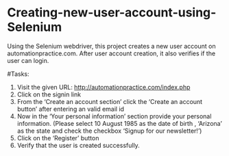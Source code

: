 # Creating-new-user-account-using-Selenium
Using the Selenium webdriver, this project creates a new user account on automationpractice.com. After user account creation, it also verifies if the user can login.

#Tasks:
1. Visit the given URL: http://automationpractice.com/index.php
2. Click on the signin link
3. From the ‘Create an account section’ click the ‘Create an account button’ after
entering an valid email id
4. Now in the ‘Your personal information’ section provide your personal information.
(Please select 10 August 1985 as the date of birth , ‘Arizona’ as the state and check
the checkbox ‘Signup for our newsletter!’)
5. Click on the ‘Register’ button
6. Verify that the user is created successfully.
